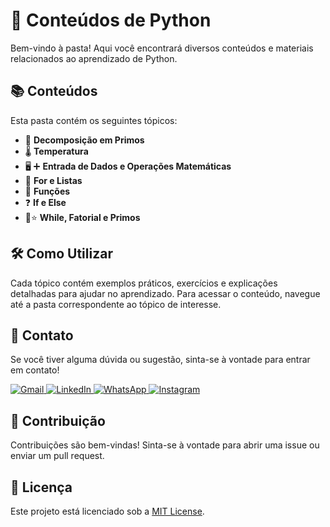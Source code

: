# 📂 Conteúdos de Python

Bem-vindo à pasta! Aqui você encontrará diversos conteúdos e materiais relacionados ao aprendizado de Python.

## 📚 Conteúdos

Esta pasta contém os seguintes tópicos:

- 🧩 **Decomposição em Primos**
- 🌡️ **Temperatura**
- 🖥️ ➕ **Entrada de Dados e Operações Matemáticas**
- 🔄 **For e Listas**
- 🔧 **Funções**
- ❓ **If e Else**
- 🔁⭐ **While, Fatorial e Primos**

## 🛠️ Como Utilizar

Cada tópico contém exemplos práticos, exercícios e explicações detalhadas para ajudar no aprendizado. Para acessar o conteúdo, navegue até a pasta correspondente ao tópico de interesse.

## 💬 Contato

Se você tiver alguma dúvida ou sugestão, sinta-se à vontade para entrar em contato!

<p align="left">
  <a href="mailto:pablocaballero07@usp.br" title="Gmail">
    <img src="https://img.shields.io/badge/-Gmail-FF0000?style=flat-square&labelColor=FF0000&logo=gmail&logoColor=white" alt="Gmail"/>
  </a>
  <a href="https://www.linkedin.com/in/seu-perfil-link" title="LinkedIn">
    <img src="https://img.shields.io/badge/-Linkedin-0e76a8?style=flat-square&logo=Linkedin&logoColor=white" alt="LinkedIn"/>
  </a>
  <a href="https://wa.me/11963934212" title="WhatsApp">
    <img src="https://img.shields.io/badge/-WhatsApp-25d366?style=flat-square&labelColor=25d366&logo=whatsapp&logoColor=white" alt="WhatsApp"/>
  </a>
  <a href="https://www.instagram.com/pabl0maciel" title="Instagram">
    <img src="https://img.shields.io/badge/-Instagram-DF0174?style=flat-square&labelColor=DF0174&logo=instagram&logoColor=white" alt="Instagram"/>
  </a>
</p>

## 📝 Contribuição

Contribuições são bem-vindas! Sinta-se à vontade para abrir uma issue ou enviar um pull request.

## 📄 Licença

Este projeto está licenciado sob a [MIT License](LICENSE).
